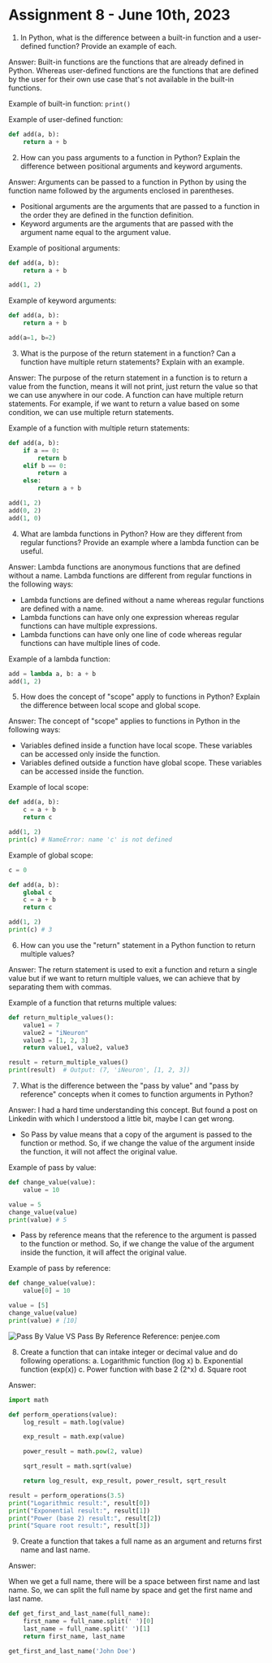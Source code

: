 # Assignment 8 - June 10th, 2023

1. In Python, what is the difference between a built-in function and a user-defined function? Provide an example of each.

Answer: Built-in functions are the functions that are already defined in Python. Whereas user-defined functions are the functions that are defined by the user for their own use case that's not available in the built-in functions.

Example of built-in function: `print()`

Example of user-defined function:

```python
def add(a, b):
    return a + b
```

2. How can you pass arguments to a function in Python? Explain the difference between positional arguments and keyword arguments.

Answer: Arguments can be passed to a function in Python by using the function name followed by the arguments enclosed in parentheses.

- Positional arguments are the arguments that are passed to a function in the order they are defined in the function definition.
- Keyword arguments are the arguments that are passed with the argument name equal to the argument value.

Example of positional arguments:

```python
def add(a, b):
    return a + b

add(1, 2)

```

Example of keyword arguments:

```python
def add(a, b):
    return a + b

add(a=1, b=2)

```

3. What is the purpose of the return statement in a function? Can a function have multiple return statements? Explain with an example.

Answer: The purpose of the return statement in a function is to return a value from the function, means it will not print, just return the value so that we can use anywhere in our code. A function can have multiple return statements. For example, if we want to return a value based on some condition, we can use multiple return statements.

Example of a function with multiple return statements:

```python
def add(a, b):
    if a == 0:
        return b
    elif b == 0:
        return a
    else:
        return a + b

add(1, 2)
add(0, 2)
add(1, 0)
```

4. What are lambda functions in Python? How are they different from regular functions? Provide an example where a lambda function can be useful.

Answer: Lambda functions are anonymous functions that are defined without a name. Lambda functions are different from regular functions in the following ways:

- Lambda functions are defined without a name whereas regular functions are defined with a name.
- Lambda functions can have only one expression whereas regular functions can have multiple expressions.
- Lambda functions can have only one line of code whereas regular functions can have multiple lines of code.

Example of a lambda function:

```python
add = lambda a, b: a + b
add(1, 2)
```

5. How does the concept of "scope" apply to functions in Python? Explain the difference between local scope and global scope.

Answer: The concept of "scope" applies to functions in Python in the following ways:

- Variables defined inside a function have local scope. These variables can be accessed only inside the function.
- Variables defined outside a function have global scope. These variables can be accessed inside the function.

Example of local scope:

```python
def add(a, b):
    c = a + b
    return c

add(1, 2)
print(c) # NameError: name 'c' is not defined
```

Example of global scope:

```python
c = 0

def add(a, b):
    global c
    c = a + b
    return c

add(1, 2)
print(c) # 3
```

6. How can you use the "return" statement in a Python function to return multiple values?

Answer: The return statement is used to exit a function and return a single value but if we want to return multiple values, we can achieve that by separating them with commas.

Example of a function that returns multiple values:

```python
def return_multiple_values():
    value1 = 7
    value2 = "iNeuron"
    value3 = [1, 2, 3]
    return value1, value2, value3

result = return_multiple_values()
print(result)  # Output: (7, 'iNeuron', [1, 2, 3])
```

7. What is the difference between the "pass by value" and "pass by reference" concepts when it comes to function arguments in Python?

Answer: I had a hard time understanding this concept. But found a post on Linkedin with which I understood a little bit, maybe I can get wrong.

- So Pass by value means that a copy of the argument is passed to the function or method. So, if we change the value of the argument inside the function, it will not affect the original value.

Example of pass by value:

```python
def change_value(value):
    value = 10

value = 5
change_value(value)
print(value) # 5
```

- Pass by reference means that the reference to the argument is passed to the function or method. So, if we change the value of the argument inside the function, it will affect the original value.

Example of pass by reference:

```python
def change_value(value):
    value[0] = 10

value = [5]
change_value(value)
print(value) # [10]
```
![Pass By Value VS Pass By Reference](https://media.licdn.com/dms/image/C4D22AQFDJJTtCH_uZw/feedshare-shrink_800/0/1678681497508?e=1691020800&v=beta&t=lctEPMbsE3BeE9VQOVuSyZdKLMyFNwdqATgN_v-W4jg)
Reference: penjee.com

8. Create a function that can intake integer or decimal value and do following operations:
   a. Logarithmic function (log x)
   b. Exponential function (exp(x))
   c. Power function with base 2 (2^x)
   d. Square root

Answer:

```python
import math

def perform_operations(value):
    log_result = math.log(value)

    exp_result = math.exp(value)

    power_result = math.pow(2, value)

    sqrt_result = math.sqrt(value)

    return log_result, exp_result, power_result, sqrt_result

result = perform_operations(3.5)
print("Logarithmic result:", result[0])
print("Exponential result:", result[1])
print("Power (base 2) result:", result[2])
print("Square root result:", result[3])
```

9. Create a function that takes a full name as an argument and returns first name and last name.

Answer:

When we get a full name, there will be a space between first name and last name. So, we can split the full name by space and get the first name and last name.

```python
def get_first_and_last_name(full_name):
    first_name = full_name.split(' ')[0]
    last_name = full_name.split(' ')[1]
    return first_name, last_name

get_first_and_last_name('John Doe')
```
